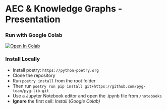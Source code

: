 # AEC & Knowledge Graphs - Presentation


### Run with Google Colab

<a target="_blank" href="https://colab.research.google.com/github/mnsRG/kg-aec/blob/main/notebooks/Heterogeneous_Knowledge_Graphs.ipynb">
  <img src="https://colab.research.google.com/assets/colab-badge.svg" alt="Open In Colab"/>
</a>

<br>

### Install Locally

- Install poetry: `https://python-poetry.org`
- Clone the repository
- Run `poetry install` from the root folder
- Then run `poetry run pip install git+https://github.com/pyg-team/pyg-lib.git`
- Use a Jupyter Notebook editor and open the .ipynb file from `/notebooks`
- **Ignore** the first cell: *Install (Google Colab)*
